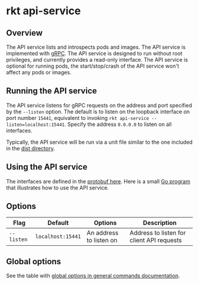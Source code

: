 # rkt api-service

## Overview

The API service lists and introspects pods and images.
The API service is implemented with [gRPC](http://www.grpc.io/).
The API service is designed to run without root privileges, and currently provides a read-only interface.
The API service is optional for running pods, the start/stop/crash of the API service won't affect any pods or images.

## Running the API service

The API service listens for gRPC requests on the address and port specified by the `--listen` option.
The default is to listen on the loopback interface on port number `15441`, equivalent to invoking `rkt api-service --listen=localhost:15441`.
Specify the address `0.0.0.0` to listen on all interfaces.

Typically, the API service will be run via a unit file similar to the one included in the [dist directory](../dist/init/systemd/rkt-api.service).

## Using the API service

The interfaces are defined in the [protobuf here](../../api/v1alpha/api.proto).
Here is a small [Go program](../../api/v1alpha/client_example.go) that illustrates how to use the API service.

## Options

| Flag | Default | Options | Description |
| --- | --- | --- | --- |
| `--listen` |  `localhost:15441` | An address to listen on | Address to listen for client API requests |

## Global options

See the table with [global options in general commands documentation](../commands.md#global-options).
